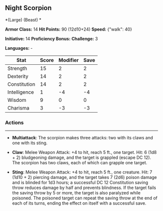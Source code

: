 ## Night Scorpion
*(Large) (Beast) *

**Armor Class:** 14
**Hit Points:** 90 (12d10+24)
**Speed:** {"walk": 40}

**Initiative:** 14
**Proficiency Bonus:**
**Challenge:** 3

**Languages:** -



| Stat | Score | Modifier | Save |
| ---- | ---- | ---- | ---- |
| Strength | 15 | 2 | 2 |
| Dexterity | 14 | 2 | 2 |
| Constitution | 14 | 2 | 2 |
| Intelligence | 1 | -4 | -4 |
| Wisdom | 9 | 0 | 0 |
| Charisma | 3 | -3 | -3 |

### Actions
 --- 
- **Multiattack**: The scorpion makes three attacks: two with its claws and one with its sting.

- **Claw**: Melee Weapon Attack: +4 to hit, reach 5 ft., one target. Hit: 6 (1d8 + 2) bludgeoning damage, and the target is grappled (escape DC 12). The scorpion has two claws, each of which can grapple one target.

- **Sting**: Melee Weapon Attack: +4 to hit, reach 5 ft., one creature. Hit: 7 (1d10 + 2) piercing damage, and the target takes 7 (2d6) poison damage and is blinded for 1d3 hours; a successful DC 12 Constitution saving throw reduces damage by half and prevents blindness. If the target fails the saving throw by 5 or more, the target is also paralyzed while poisoned. The poisoned target can repeat the saving throw at the end of each of its turns, ending the effect on itself with a successful save.

